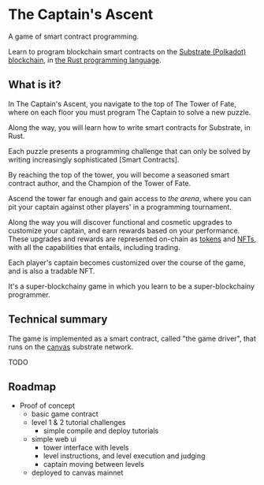 # The Captain's Ascent

A game of smart contract programming.

Learn to program blockchain smart contracts
on the [Substrate (Polkadot) blockchain][sbc],
in [the Rust programming language][rst].

[sbc]: https://substrate.dev
[rst]: https://www.rust-lang.org


## What is it?

In The Captain's Ascent,
you navigate to the top of The Tower of Fate,
where on each floor you must program
The Captain to solve a new puzzle.

Along the way,
you will learn how to write smart contracts
for Substrate,
in Rust.

Each puzzle presents a programming challenge
that can only be solved by writing increasingly
sophisticated [Smart Contracts].

By reaching the top of the tower,
you will become a seasoned smart contract author,
and the Champion of the Tower of Fate.

Ascend the tower far enough and gain access
to _the arena_,
where you can pit your captain against
other players' in a programming tournament.

Along the way you will discover functional and cosmetic
upgrades to customize your captain,
and earn rewards based on your performance.
These upgrades and rewards are represented on-chain
as [tokens] and [NFTs],
with all the capabilities that entails,
including trading.

[tokens]: todo
[NFTs]: todo

Each player's captain becomes customized over the course of the game,
and is also a tradable NFT.

It's a super-blockchainy game
in which you learn to be a super-blockchainy programmer.


## Technical summary

The game is implemented as a smart contract,
called "the game driver",
that runs on the [canvas] substrate network.

[canvas]: https://github.com/paritytech/canvas-node

TODO


## Roadmap

- Proof of concept
  - basic game contract
  - level 1 & 2 tutorial challenges
    - simple compile and deploy tutorials
  - simple web ui
    - tower interface with levels
    - level instructions, and level execution and judging
    - captain moving between levels
  - deployed to canvas mainnet
